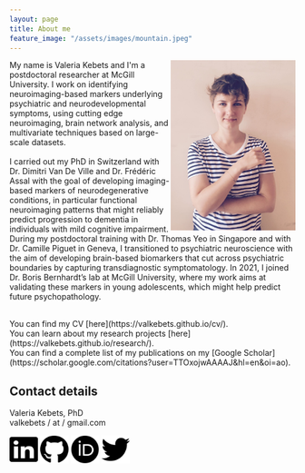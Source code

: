 ```yaml
---
layout: page
title: About me
feature_image: "/assets/images/mountain.jpeg"
---
```



<p align="left">
   <img src="/assets/images/cover.jpg" align="right" height="300" width="220" /> 

My name is Valeria Kebets and I'm a postdoctoral researcher at McGill University. I work on identifying neuroimaging-based markers underlying psychiatric and neurodevelopmental symptoms, using cutting edge neuroimaging, brain network analysis, and multivariate techniques based on large-scale datasets. <br/>
<br>
I carried out my PhD in Switzerland with Dr. Dimitri Van De Ville and Dr. Frédéric Assal with the goal of developing imaging-based markers of neurodegenerative conditions, in particular functional neuroimaging patterns that might reliably predict progression to dementia in individuals with mild cognitive impairment. During my postdoctoral training with Dr. Thomas Yeo in Singapore and with Dr. Camille Piguet in Geneva, I transitioned to psychiatric neuroscience with the aim of developing brain-based biomarkers that cut across psychiatric boundaries by capturing transdiagnostic symptomatology. In 2021, I joined Dr. Boris Bernhardt’s lab at McGill University, where my work aims at validating these markers in young adolescents, which might help predict future psychopathology.<br/>
</p>
<br clear="left"/> 
You can find my CV [here](https://valkebets.github.io/cv/).<br/>
You can learn about my research projects [here](https://valkebets.github.io/research/).<br/>
You can find a complete list of my publications on my [Google Scholar](https://scholar.google.com/citations?user=TTOxojwAAAAJ&hl=en&oi=ao).<br/>

## Contact details
Valeria Kebets, PhD<br/>
valkebets / at / gmail.com <br/>

<a href="https://www.linkedin.com/in/valkebets/"><img src="https://raw.githubusercontent.com/valkebets/valkebets.github.io/main/assets/icons/linkedin-brands.svg" width="50" height="50"></a> <a href="https://github.com/valkebets"><img src="https://raw.githubusercontent.com/valkebets/valkebets.github.io/main/assets/icons/github-brands.svg" width="50" height="50"></a> <a href="http://orcid.org/0000-0003-1707-7437"><img src="https://raw.githubusercontent.com/valkebets/valkebets.github.io/main/assets/icons/orcid-brands.svg" width="50" height="50"></a> <a href="https://www.twitter.com/valeria_kebets"><img src="https://raw.githubusercontent.com/valkebets/valkebets.github.io/main/assets/icons/twitter-brands.svg" width="50" height="50"></a>
